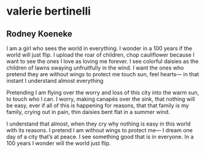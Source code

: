 # valerie bertinelli
## Rodney Koeneke
I am a girl who sees the world in everything.
I wonder in a 100 years if the world will just flip.
I upload the roar of children, chop cauliflower
because I want to see the ones I love
as loving me forever. I see colorful daisies
as the children of lawns
swaying unfruitfully in the wind. I want the ones
who pretend they are without wings to protect me
touch sun, feel hearts—
in that instant I understand almost everything

Pretending I am flying
over the worry and loss of this city
into the warm sun, to touch who l can.
I worry, making canapés over the sink,
that nothing will be easy, ever
if all of this is happening for reasons,
that that family is my family, crying out in pain,
thin daisies bent flat in a summer wind.

I understand that almost, when they cry
why nothing is easy in this world with its reasons.
I pretend I am without wings to protect me—
I dream one day of a city that’s at peace.
I see something good that is in everyone. In a 100
years I wonder will the world just flip.